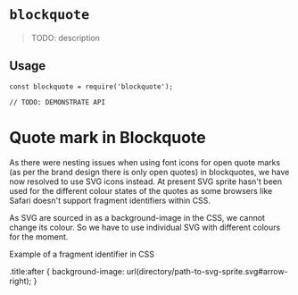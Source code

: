 # `blockquote`

> TODO: description

## Usage

```
const blockquote = require('blockquote');

// TODO: DEMONSTRATE API
```

# Quote mark in Blockquote
As there were nesting issues when using font icons for open quote marks (as per the brand design there is only open quotes) in blockquotes, we have now resolved to use SVG icons instead. At present SVG sprite hasn't been used for the different colour states of the quotes as some browsers like Safari doesn't support fragment identifiers within CSS. 

As SVG are sourced in as a background-image in the CSS, we cannot change its colour. So we have to use individual SVG with different colours for the moment.

Example of a fragment identifier in CSS

.title:after {
    background-image: url(directory/path-to-svg-sprite.svg#arrow-right);
}

```
